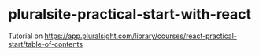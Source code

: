 # pluralsite-practical-start-with-react
Tutorial on https://app.pluralsight.com/library/courses/react-practical-start/table-of-contents
